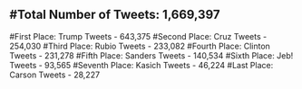 #Total Number of Tweets: 1,669,397 
---
#First Place: Trump Tweets - 643,375
#Second Place: Cruz Tweets - 254,030
#Third Place: Rubio Tweets - 233,082
#Fourth Place: Clinton Tweets - 231,278
#Fifth Place: Sanders Tweets - 140,534
#Sixth Place: Jeb! Tweets - 93,565
#Seventh Place: Kasich Tweets - 46,224
#Last Place: Carson Tweets - 28,227
